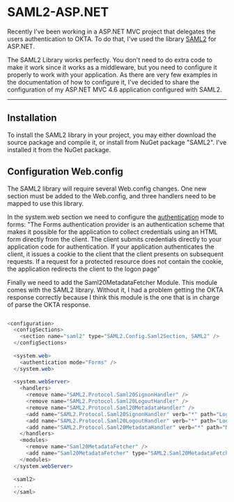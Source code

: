SAML2-ASP.NET
==============

Recently I've been working in a ASP.NET MVC project that delegates the users authentication to OKTA. To do that, I've used the library [SAML2](https://saml2.codeplex.com/) for ASP.NET.

The SAML2 Library works perfectly. You don't need to do extra code to make it work since it works as a middleware, but you need to configure it properly to work with your application. As there are very few examples in the documentation of how to configure it, I've decided to share the configuration of my ASP.NET MVC 4.6 application configured with SAML2.

---

## Installation

To install the SAML2 library in your project, you may either download the source package and compile it, or install from NuGet package "SAML2".
I've installed it from the NuGet package.

## Configuration Web.config

The SAML2 library will require several Web.config changes. One new section must be added to the Web.config, and three handlers need to be mapped to use this library.

In the system.web section we need to configure the [authentication](https://msdn.microsoft.com/en-us//library/aa291347(v=vs.71).aspx) mode to forms: 
"The Forms authentication provider is an authentication scheme that makes it possible for the application to collect credentials using an HTML form directly from the client. The client submits credentials directly to your application code for authentication. If your application authenticates the client, it issues a cookie to the client that the client presents on subsequent requests. If a request for a protected resource does not contain the cookie, the application redirects the client to the logon page"

Finally we need to add the Saml20MetadataFetcher Module. This module comes with the SAML2 library. Without it, I had a problem getting the OKTA response correctly because I think this module is the one that is in charge of parse the OKTA response.

```csharp

<configuration>
  <configSections>
    <section name="saml2" type="SAML2.Config.Saml2Section, SAML2" />
  </configSections>
  
  <system.web>
    <authentication mode="Forms" />
  </system.web>
  
  <system.webServer>
    <handlers>
      <remove name="SAML2.Protocol.Saml20SignonHandler" />
      <remove name="SAML2.Protocol.Saml20LogoutHandler" />
      <remove name="SAML2.Protocol.Saml20MetadataHandler" />
      <add name="SAML2.Protocol.Saml20SignonHandler" verb="*" path="Login.ashx" type="SAML2.Protocol.Saml20SignonHandler, SAML2" />
      <add name="SAML2.Protocol.Saml20LogoutHandler" verb="*" path="Logout.ashx" type="SAML2.Protocol.Saml20LogoutHandler, SAML2" />
      <add name="SAML2.Protocol.Saml20MetadataHandler" verb="*" path="Metadata.ashx" type="SAML2.Protocol.Saml20MetadataHandler, SAML2" />
    </handlers>
    <modules>
      <remove name="Saml20MetadataFetcher" />
      <add name="Saml20MetadataFetcher" type="SAML2.Saml20MetadataFetcherModule" preCondition="managedHandler" />
    </modules>
  </system.webServer>
  
  <saml2>
  ...
  </saml>

```




